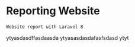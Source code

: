 # Reporting Website
```
Website report with Laravel 8
```
ytyasdasdffasdaasda
ytyasasdasdafasfsdasd
ytyt

